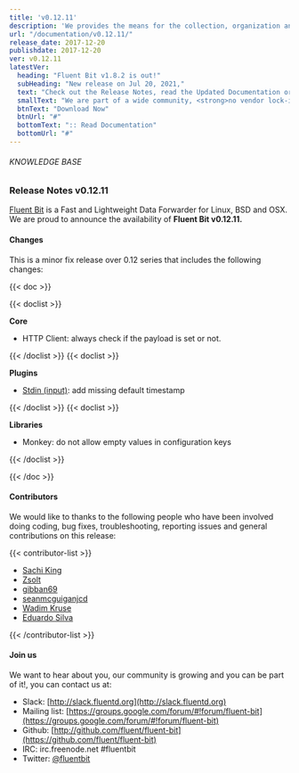 ```yaml
---
title: 'v0.12.11'
description: 'We provides the means for the collection, organization and computerized retrieval of knowledgeand Lightweight Data Forwarder for Linux, BSD and OSX. We are proud to announce the availability of Fluent Bit v0.12.11.'
url: "/documentation/v0.12.11/"
release_date: 2017-12-20
publishdate: 2017-12-20
ver: v0.12.11
latestVer:
  heading: "Fluent Bit v1.8.2 is out!"
  subHeading: "New release on Jul 20, 2021,"
  text: "Check out the Release Notes, read the Updated Documentation or jump directly to the Downloads Section."
  smallText: "We are part of a wide community, <strong>no vendor lock-in.</strong>"
  btnText: "Download Now"
  btnUrl: "#"
  bottomText: ":: Read Documentation"
  bottomUrl: "#"
---
```


###### KNOWLEDGE BASE

### Release Notes v0.12.11

[Fluent Bit](https://fluentbit.io/) is a Fast and Lightweight Data Forwarder for Linux, BSD and OSX. We are proud to announce the availability of **Fluent Bit v0.12.11.**

#### Changes

This is a minor fix release over 0.12 series that includes the following changes:

{{< doc >}}

{{< doclist >}}

**Core**

* HTTP Client: always check if the payload is set or not.

{{< /doclist >}}
{{< doclist >}}

**Plugins**

* [Stdin (input)](https://fluentbit.io/documentation/0.12/input/stdin.html): add missing default timestamp

{{< /doclist >}}
{{< doclist >}}

**Libraries**

* Monkey: do not allow empty values in configuration keys

{{< /doclist >}}

{{< /doc >}}

#### Contributors

We would like to thanks to the following people who have been involved doing coding, bug fixes, troubleshooting, reporting issues and general contributions on this release:

{{< contributor-list >}}

* [Sachi King](https://github.com/nakato)
* [Zsolt](https://github.com/2solt)
* [gibban69](https://github.com/gibban69)
* [seanmcguiganjcd](https://github.com/seanmcguiganjcd)
* [Wadim Kruse](https://github.com/wkruse)
* [Eduardo Silva](https://github.com/edsiper)

{{< /contributor-list >}}

#### Join us

We want to hear about you, our community is growing and you can be part of it!, you can contact us at:

* Slack: [http://slack.fluentd.org](http://slack.fluentd.org)
* Mailing list: [https://groups.google.com/forum/#!forum/fluent-bit](https://groups.google.com/forum/#!forum/fluent-bit)
* Github: [http://github.com/fluent/fluent-bit](https://github.com/fluent/fluent-bit)
* IRC: irc.freenode.net #fluentbit
* Twitter: [@fluentbit](https://twitter.com/fluentbit)